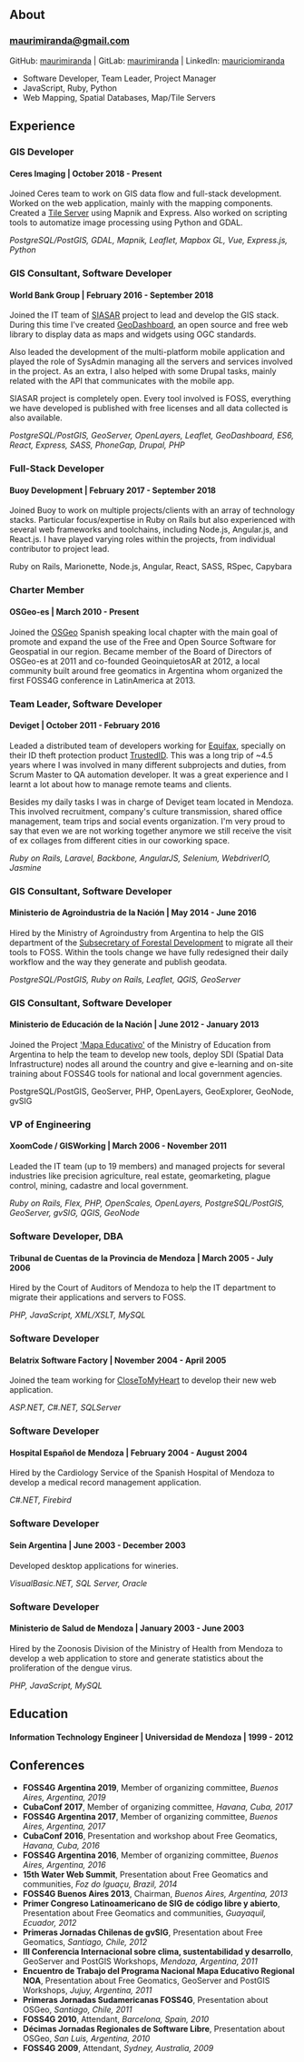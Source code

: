 ## About

### [maurimiranda@gmail.com](mailto:maurimiranda@gmail.com)

GitHub: [maurimiranda](https://github.com/maurimiranda) |
GitLab: [maurimiranda](https://gitlab.com/maurimiranda) |
LinkedIn: [mauriciomiranda](https://www.linkedin.com/in/mauriciomiranda/)

- Software Developer, Team Leader, Project Manager
- JavaScript, Ruby, Python
- Web Mapping, Spatial Databases, Map/Tile Servers

## Experience

### GIS Developer

#### Ceres Imaging | October 2018 - Present

Joined Ceres team to work on GIS data flow and full-stack development. Worked on the web application,
mainly with the mapping components. Created a [Tile Server](https://github.com/ceresimaging/image-tiler)
using Mapnik and Express. Also worked on scripting tools to automatize image processing
using Python and GDAL.

_PostgreSQL/PostGIS, GDAL, Mapnik, Leaflet, Mapbox GL, Vue, Express.js, Python_

### GIS Consultant, Software Developer

#### World Bank Group | February 2016 - September 2018

Joined the IT team of [SIASAR](http://siasar.org) project to lead and develop the GIS stack.
During this time I've created [GeoDashboard](http://github.com/maurimiranda/geodashboard),
an open source and free web library to display data as maps and widgets using OGC standards.

Also leaded the development of the multi-platform mobile application and played the role of
SysAdmin managing all the servers and services involved in the project.
As an extra, I also helped with some Drupal tasks, mainly related with the API that communicates
with the mobile app.

SIASAR project is completely open. Every tool involved is FOSS, everything we have developed is
published with free licenses and all data collected is also available.

_PostgreSQL/PostGIS, GeoServer, OpenLayers, Leaflet, GeoDashboard, ES6, React, Express, SASS, PhoneGap, Drupal, PHP_

### Full-Stack Developer

#### Buoy Development | February 2017 - September 2018

Joined Buoy to work on multiple projects/clients with an array of technology stacks.
Particular focus/expertise in Ruby on Rails but also experienced with several web frameworks and toolchains,
including Node.js, Angular.js, and React.js. I have played varying roles within the projects,
from individual contributor to project lead.

Ruby on Rails, Marionette, Node.js, Angular, React, SASS, RSpec, Capybara

### Charter Member

#### OSGeo-es | March 2010 - Present

Joined the [OSGeo](http://osgeo.org) Spanish speaking local chapter with the main goal of promote and
expand the use of the Free and Open Source Software for Geospatial in our region.
Became member of the Board of Directors of OSGeo-es at 2011 and co-founded GeoinquietosAR at 2012,
a local community built around free geomatics in Argentina whom organized the first FOSS4G conference
in LatinAmerica at 2013.

### Team Leader, Software Developer

#### Deviget | October 2011 - February 2016

Leaded a distributed team of developers working for [Equifax](https://www.equifax.com/personal/),
specially on their ID theft protection product [TrustedID](https://www.trustedid.com/).
This was a long trip of ~4.5 years where I was involved in many different subprojects and duties,
from Scrum Master to QA automation developer. It was a great experience and I learnt a lot about how to
manage remote teams and clients.

Besides my daily tasks I was in charge of Deviget team located in Mendoza. This involved recruitment,
company's culture transmission, shared office management, team trips and social events organization.
I'm very proud to say that even we are not working together anymore we still receive the visit of ex collages
from different cities in our coworking space.

_Ruby on Rails, Laravel, Backbone, AngularJS, Selenium, WebdriverIO, Jasmine_

### GIS Consultant, Software Developer

#### Ministerio de Agroindustria de la Nación | May 2014 - June 2016

Hired by the Ministry of Agroindustry from Argentina to help the GIS department of the
[Subsecretary of Forestal Development](http://forestoindustria.magyp.gob.ar/) to migrate all their tools
to FOSS. Within the tools change we have fully redesigned their daily workflow and the way they generate
and publish geodata.

_PostgreSQL/PostGIS, Ruby on Rails, Leaflet, QGIS, GeoServer_

### GIS Consultant, Software Developer

#### Ministerio de Educación de la Nación | June 2012 - January 2013

Joined the Project ['Mapa Educativo'](http://mapa.educacion.gob.ar/) of the Ministry of Education from
Argentina to help the team to develop new tools, deploy SDI (Spatial Data Infrastructure) nodes all around
the country and give e-learning and on-site training about FOSS4G tools for national and local government
agencies.

PostgreSQL/PostGIS, GeoServer, PHP, OpenLayers, GeoExplorer, GeoNode, gvSIG

### VP of Engineering

#### XoomCode / GISWorking | March 2006 - November 2011

Leaded the IT team (up to 19 members) and managed projects for several industries like precision agriculture,
real estate, geomarketing, plague control, mining, cadastre and local government.

_Ruby on Rails, Flex, PHP, OpenScales, OpenLayers, PostgreSQL/PostGIS, GeoServer, gvSIG, QGIS, GeoNode_

### Software Developer, DBA

#### Tribunal de Cuentas de la Provincia de Mendoza | March 2005 - July 2006

Hired by the Court of Auditors of Mendoza to help the IT department to migrate their applications and
servers to FOSS.

_PHP, JavaScript, XML/XSLT, MySQL_

### Software Developer

#### Belatrix Software Factory | November 2004 - April 2005

Joined the team working for [CloseToMyHeart](http://www.closetomyheart.com/) to develop their new web
application.

_ASP.NET, C#.NET, SQLServer_

### Software Developer

#### Hospital Español de Mendoza | February 2004 - August 2004

Hired by the Cardiology Service of the Spanish Hospital of Mendoza to develop a medical record management
application.

_C#.NET, Firebird_

### Software Developer

#### Sein Argentina | June 2003 - December 2003

Developed desktop applications for wineries.

_VisualBasic.NET, SQL Server, Oracle_

### Software Developer

#### Ministerio de Salud de Mendoza | January 2003 - June 2003

Hired by the Zoonosis Division of the Ministry of Health from Mendoza to develop a web application to
store and generate statistics about the proliferation of the dengue virus.

_PHP, JavaScript, MySQL_

## Education

#### Information Technology Engineer | Universidad de Mendoza | 1999 - 2012

## Conferences

- **FOSS4G Argentina 2019**, Member of organizing committee, _Buenos Aires, Argentina, 2019_
- **CubaConf 2017**, Member of organizing committee, _Havana, Cuba, 2017_
- **FOSS4G Argentina 2017**, Member of organizing committee, _Buenos Aires, Argentina, 2017_
- **CubaConf 2016**, Presentation and workshop about Free Geomatics, _Havana, Cuba, 2016_
- **FOSS4G Argentina 2016**, Member of organizing committee, _Buenos Aires, Argentina, 2016_
- **15th Water Web Summit**, Presentation about Free Geomatics and communities, _Foz do Iguaçu, Brazil, 2014_
- **FOSS4G Buenos Aires 2013**, Chairman, _Buenos Aires, Argentina, 2013_
- **Primer Congreso Latinoamericano de SIG de código libre y abierto**, Presentation about Free Geomatics and communities, _Guayaquil, Ecuador, 2012_
- **Primeras Jornadas Chilenas de gvSIG**, Presentation about Free Geomatics, _Santiago, Chile, 2012_
- **III Conferencia Internacional sobre clima, sustentabilidad y desarrollo**, GeoServer and PostGIS Workshops, _Mendoza, Argentina, 2011_
- **Encuentro de Trabajo del Programa Nacional Mapa Educativo Regional NOA**, Presentation about Free Geomatics, GeoServer and PostGIS Workshops, _Jujuy, Argentina, 2011_
- **Primeras Jornadas Sudamericanas FOSS4G**, Presentation about OSGeo, _Santiago, Chile, 2011_
- **FOSS4G 2010**, Attendant, _Barcelona, Spain, 2010_
- **Décimas Jornadas Regionales de Software Libre**, Presentation about OSGeo, _San Luis, Argentina, 2010_
- **FOSS4G 2009**, Attendant, _Sydney, Australia, 2009_

